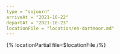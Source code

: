 ```yaml
---
type = "sojourn"
arriveAt = "2021-10-22"
departAt = "2021-10-23"
locationFile = "location/en-dartmoor.md"
---
```


{% locationPartial file=$locationFile /%}
